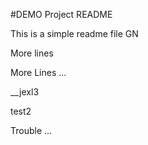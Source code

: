 #DEMO Project README

This is a simple readme file GN

More lines 

More Lines ...

__jexl3

test2


Trouble ... 